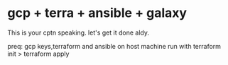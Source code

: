 # gcp + terra + ansible + galaxy
This is your cptn speaking. let's get it done aldy.

preq: gcp keys,terraform and ansible on host machine
run with terraform init > terraform apply
